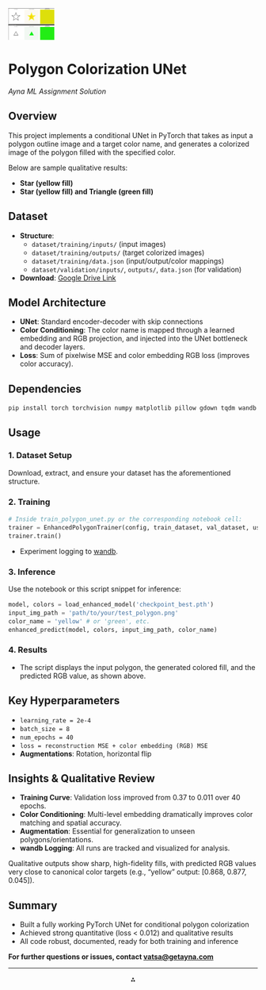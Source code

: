 <img src="https://github.com/jainrishi601/Ayna_Assignment/blob/main/Screenshot%202025-08-05%20235638.png" style="height:64px;margin-right:32px"/>

# Polygon Colorization UNet

*Ayna ML Assignment Solution*

## Overview

This project implements a conditional UNet in PyTorch that takes as input a polygon outline image and a target color name, and generates a colorized image of the polygon filled with the specified color.

Below are sample qualitative results:

- **Star (yellow fill)**
- **Star (yellow fill) and Triangle (green fill)**


## Dataset

- **Structure**:
    - `dataset/training/inputs/` (input images)
    - `dataset/training/outputs/` (target colorized images)
    - `dataset/training/data.json` (input/output/color mappings)
    - `dataset/validation/inputs/`, `outputs/`, `data.json` (for validation)
- **Download**:
[Google Drive Link](https://drive.google.com/open?id=1QXLgo3ZfQPorGwhYVmZUEWO_sU3i1pHM)


## Model Architecture

- **UNet**: Standard encoder-decoder with skip connections
- **Color Conditioning**: The color name is mapped through a learned embedding and RGB projection, and injected into the UNet bottleneck and decoder layers.
- **Loss**: Sum of pixelwise MSE and color embedding RGB loss (improves color accuracy).


## Dependencies

```bash
pip install torch torchvision numpy matplotlib pillow gdown tqdm wandb scikit-learn
```


## Usage

### 1. Dataset Setup

Download, extract, and ensure your dataset has the aforementioned structure.

### 2. Training

```python
# Inside train_polygon_unet.py or the corresponding notebook cell:
trainer = EnhancedPolygonTrainer(config, train_dataset, val_dataset, use_wandb=True)
trainer.train()
```

- Experiment logging to [wandb](https://wandb.ai/).


### 3. Inference

Use the notebook or this script snippet for inference:

```python
model, colors = load_enhanced_model('checkpoint_best.pth')
input_img_path = 'path/to/your/test_polygon.png'
color_name = 'yellow' # or 'green', etc.
enhanced_predict(model, colors, input_img_path, color_name)
```


### 4. Results

- The script displays the input polygon, the generated colored fill, and the predicted RGB value, as shown above.


## Key Hyperparameters

- `learning_rate = 2e-4`
- `batch_size = 8`
- `num_epochs = 40`
- `loss = reconstruction MSE + color embedding (RGB) MSE`
- **Augmentations**: Rotation, horizontal flip


## Insights \& Qualitative Review

- **Training Curve**: Validation loss improved from 0.37 to 0.011 over 40 epochs.
- **Color Conditioning**: Multi-level embedding dramatically improves color matching and spatial accuracy.
- **Augmentation**: Essential for generalization to unseen polygons/orientations.
- **wandb Logging**: All runs are tracked and visualized for analysis.

Qualitative outputs show sharp, high-fidelity fills, with predicted RGB values very close to canonical color targets (e.g., “yellow” output: [0.868, 0.877, 0.045]).

## Summary

- Built a fully working PyTorch UNet for conditional polygon colorization
- Achieved strong quantitative (loss < 0.012) and qualitative results
- All code robust, documented, ready for both training and inference

**For further questions or issues, contact [vatsa@getayna.com](mailto:vatsa@getayna.com)**

---

<div style="text-align: center">⁂</div>

[^1]: image.jpg

[^2]: image.jpg

